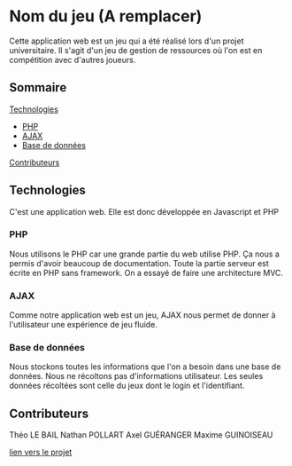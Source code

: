 # Nom du jeu (A remplacer)

Cette application web est un jeu qui a été réalisé lors d'un projet universitaire. Il s'agit d'un jeu de gestion de ressources où l'on est en compétition avec d'autres joueurs.

## Sommaire

[Technologies](https://github.com/TLBail/ProjetPhp/blob/main/README.md#technologies)
  - [PHP](https://github.com/TLBail/ProjetPhp/blob/main/README.md#php)
  - [AJAX](https://github.com/TLBail/ProjetPhp/blob/main/README.md#ajax)
  - [Base de données](https://github.com/TLBail/ProjetPhp/blob/main/README.md#base-de-données)

[Contributeurs](https://github.com/TLBail/ProjetPhp/blob/main/README.md#contributeurs)


## Technologies

C'est une application web. Elle est donc développée en Javascript et PHP

### PHP

Nous utilisons le PHP car une grande partie du web utilise PHP. Ça nous a permis d'avoir beaucoup de documentation.
Toute la partie serveur est écrite en PHP sans framework.
On a essayé de faire une architecture MVC.

### AJAX

Comme notre application web est un jeu, AJAX nous permet de donner à l'utilisateur une expérience de jeu fluide.

### Base de données

Nous stockons toutes les informations que l'on a besoin dans une base de données.
Nous ne récoltons pas d'informations utilisateur.
Les seules données récoltées sont celle du jeux dont le login et l'identifiant.

## Contributeurs

Théo LE BAIL
Nathan POLLART
Axel GUÉRANGER
Maxime GUINOISEAU



[lien vers le projet](https://php.tlbail.fr/projet)
